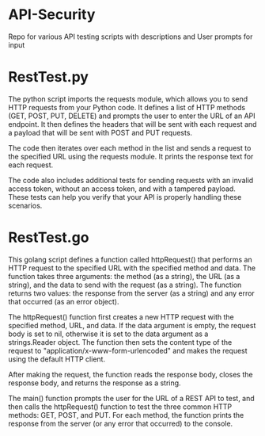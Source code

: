 # API-Security
Repo for various API testing scripts with descriptions and User prompts for input

# RestTest.py # 

The python script imports the requests module, which allows you to send HTTP requests from your Python code. It defines a list of HTTP methods (GET, POST, PUT, DELETE) and prompts the user to enter the URL of an API endpoint. It then defines the headers that will be sent with each request and a payload that will be sent with POST and PUT requests.

The code then iterates over each method in the list and sends a request to the specified URL using the requests module. It prints the response text for each request.

The code also includes additional tests for sending requests with an invalid access token, without an access token, and with a tampered payload. These tests can help you verify that your API is properly handling these scenarios.

# RestTest.go #

This golang script defines a function called httpRequest() that performs an HTTP request to the specified URL with the specified method and data. The function takes three arguments: the method (as a string), the URL (as a string), and the data to send with the request (as a string). The function returns two values: the response from the server (as a string) and any error that occurred (as an error object).

The httpRequest() function first creates a new HTTP request with the specified method, URL, and data. If the data argument is empty, the request body is set to nil, otherwise it is set to the data argument as a strings.Reader object. The function then sets the content type of the request to "application/x-www-form-urlencoded" and makes the request using the default HTTP client.

After making the request, the function reads the response body, closes the response body, and returns the response as a string.

The main() function prompts the user for the URL of a REST API to test, and then calls the httpRequest() function to test the three common HTTP methods: GET, POST, and PUT. For each method, the function prints the response from the server (or any error that occurred) to the console.
